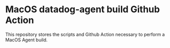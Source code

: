 # MacOS datadog-agent build Github Action

This repository stores the scripts and Github Action necessary to perform a MacOS Agent build.
